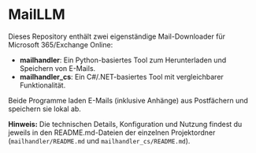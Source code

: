 # MailLLM

Dieses Repository enthält zwei eigenständige Mail-Downloader für Microsoft 365/Exchange Online:

- **mailhandler**: Ein Python-basiertes Tool zum Herunterladen und Speichern von E-Mails.
- **mailhandler_cs**: Ein C#/.NET-basiertes Tool mit vergleichbarer Funktionalität.

Beide Programme laden E-Mails (inklusive Anhänge) aus Postfächern und speichern sie lokal ab.

**Hinweis:**
Die technischen Details, Konfiguration und Nutzung findest du jeweils in den README.md-Dateien der einzelnen Projektordner (`mailhandler/README.md` und `mailhandler_cs/README.md`).
